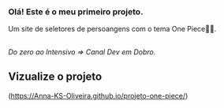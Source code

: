 ### Olá! Este é o meu primeiro projeto. 
Um site de seletores de persoangens com o tema One Piece🏴‍☠️.
##
*Do zero ao Intensivo => Canal Dev em Dobro.*

## Vizualize o projeto
(https://Anna-KS-Oliveira.github.io/projeto-one-piece/)
